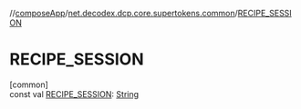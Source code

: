 //[composeApp](../../index.md)/[net.decodex.dcp.core.supertokens.common](index.md)/[RECIPE_SESSION](-r-e-c-i-p-e_-s-e-s-s-i-o-n.md)

# RECIPE_SESSION

[common]\
const val [RECIPE_SESSION](-r-e-c-i-p-e_-s-e-s-s-i-o-n.md): [String](https://kotlinlang.org/api/latest/jvm/stdlib/kotlin/-string/index.html)
